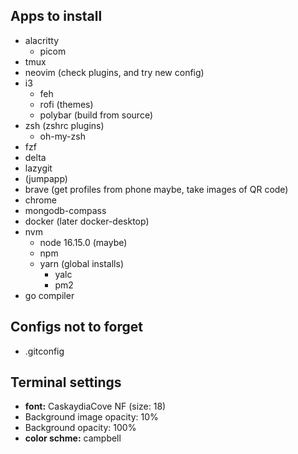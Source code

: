 ## Apps to install

- alacritty
  - picom
- tmux
- neovim (check plugins, and try new config)
- i3
  - feh
  - rofi (themes)
  - polybar (build from source)
- zsh (zshrc plugins)
  - oh-my-zsh
- fzf
- delta
- lazygit
- (jumpapp)
- brave (get profiles from phone maybe, take images of QR code)
- chrome
- mongodb-compass
- docker (later docker-desktop)
- nvm
  - node 16.15.0 (maybe)
  - npm
  - yarn (global installs)
    - yalc
    - pm2
- go compiler

## Configs not to forget

- .gitconfig

## Terminal settings

- **font:** CaskaydiaCove NF (size: 18)
- Background image opacity: 10%
- Background opacity: 100%
- **color schme:** campbell
